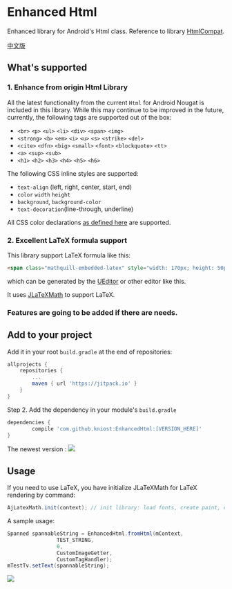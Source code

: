 # Enhanced Html

Enhanced library for Android's Html class. Reference to library [HtmlCompat](https://github.com/Pixplicity/HtmlCompat).

[中文版](README_zh_CN.md)

## What's supported

### 1. Enhance from origin Html Library
All the latest functionality from the current `Html` for Android Nougat is included in this library. While this may continue to be improved in the future, currently, the following tags are supported out of the box:

*   `<br>` `<p>` `<ul>` `<li>` `<div>` `<span>` `<img>`
*   `<strong>` `<b>` `<em>` `<i>` `<u>` `<s>` `<strike>` `<del>`
*   `<cite>` `<dfn>` `<big>` `<small>` `<font>` `<blockquote>` `<tt>`
*   `<a>` `<sup>` `<sub>`
*   `<h1>` `<h2>` `<h3>` `<h4>` `<h5>` `<h6>`

The following CSS inline styles are supported:

*   `text-align` (left, right, center, start, end)
*   `color` `width` `height`
*   `background`, `background-color`
*   `text-decoration`(line-through, underline)

All CSS color declarations [as defined here](https://www.w3schools.com/cssref/css_colors.asp) are supported.

### 2. Excellent LaTeX formula support

This library support LaTeX formula like this:

```html
<span class="mathquill-embedded-latex" style="width: 170px; height: 50px;">x=\frac{-b\pm\sqrt[2]{b^2-4ac}}{2a}</span>
```
which can be generated by the [UEditor](http://ueditor.baidu.com/website/umeditor.html) or other editor like this.

It uses [JLaTeXMath](https://github.com/mksmbrtsh/jlatexmath-android) to support LaTeX.

### Features are going to be added if there are needs.

## Add to your project

Add it in your root `build.gradle` at the end of repositories:

```gradle
allprojects {
	repositories {
		...
		maven { url 'https://jitpack.io' }
	}
}
```
	
Step 2. Add the dependency in your module's `build.gradle`

```gradle
dependencies {
        compile 'com.github.kniost:EnhancedHtml:[VERSION_HERE]'
}
```

The newest version : 
[![](https://jitpack.io/v/kniost/EnhancedHtml.svg)](https://jitpack.io/#kniost/EnhancedHtml)

## Usage
If you need to use LaTeX, you have initialize JLaTeXMath for LaTeX rendering by command:

```java
AjLatexMath.init(context); // init library: load fonts, create paint, etc.
```
A sample usage:

```java
Spanned spannableString = EnhancedHtml.fromHtml(mContext, 
                TEST_STRING, 
                0, 
                CustomImageGetter, 
                CustomTagHandler);
mTestTv.setText(spannableString);
```

[![](https://jitpack.io/v/kniost/EnhancedHtml.svg)](https://jitpack.io/#kniost/EnhancedHtml)